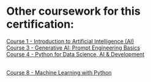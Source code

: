 
<h1>Other coursework for this certification:</h1>

[Course 1 - Introduction to Artificial Intelligence (AI)](https://github.com/MadeehaKhan/IBM-Introduction-to-AI)
<br />
[Course 3 - Generative AI: Prompt Engineering Basics](https://github.com/MadeehaKhan/IBM-Generative-AI-Prompt-Engineering-Basics)
<br />
[Course 4 - Python for Data Science, AI & Development](https://github.com/MadeehaKhan/IBM-Python-for-DataScience-AI-Dev)
<br />
<br />

[Course 8 - Machine Learning with Python](https://github.com/MadeehaKhan/IBM-Machine-Learning-with-Python)
